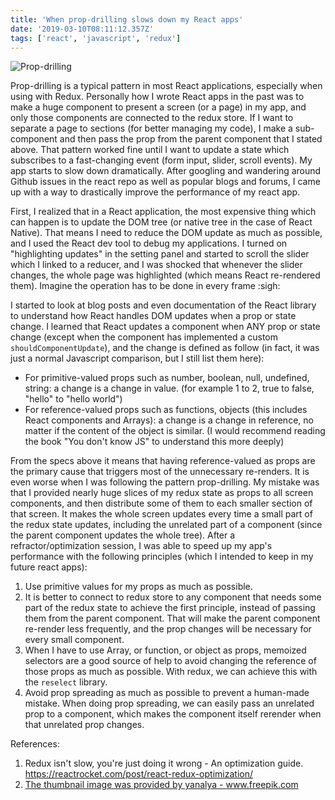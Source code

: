 ```yaml
---
title: 'When prop-drilling slows down my React apps'
date: '2019-03-10T08:11:12.357Z'
tags: ['react', 'javascript', 'redux']
---
```


![Prop-drilling](./prop-drilling.jpg)

Prop-drilling is a typical pattern in most React applications, especially when using with Redux. Personally how I wrote React apps in the past was to make a huge component to present a screen (or a page) in my app, and only those components are connected to the redux store. If I want to separate a page to sections (for better managing my code), I make a sub-component and then pass the prop from the parent component that I stated above. That pattern worked fine until I want to update a state which subscribes to a fast-changing event (form input, slider, scroll events). My app starts to slow down dramatically. After googling and wandering around Github issues in the react repo as well as popular blogs and forums, I came up with a way to drastically improve the performance of my react app.

First, I realized that in a React application, the most expensive thing which can happen is to update the DOM tree (or native tree in the case of React Native). That means I need to reduce the DOM update as much as possible, and I used the React dev tool to debug my applications. I turned on "highlighting updates" in the setting panel and started to scroll the slider which I linked to a reducer, and I was shocked that whenever the slider changes, the whole page was highlighted (which means React re-rendered them). Imagine the operation has to be done in every frame :sigh:

I started to look at blog posts and even documentation of the React library to understand how React handles DOM updates when a prop or state change. I learned that React updates a component when ANY prop or state change (except when the component has implemented a custom `shouldComponentUpdate`), and the change is defined as follow (in fact, it was just a normal Javascript comparison, but I still list them here):

- For primitive-valued props such as number, boolean, null, undefined, string: a change is a change in value. (for example 1 to 2, true to false, "hello" to "hello world")
- For reference-valued props such as functions, objects (this includes React components and Arrays): a change is a change in reference, no matter if the content of the object is similar. (I would recommend reading the book "You don't know JS" to understand this more deeply)

From the specs above it means that having reference-valued as props are the primary cause that triggers most of the unnecessary re-renders. It is even worse when I was following the pattern prop-drilling. My mistake was that I provided nearly huge slices of my redux state as props to all screen components, and then distribute some of them to each smaller section of that screen. It makes the whole screen updates every time a small part of the redux state updates, including the unrelated part of a component (since the parent component updates the whole tree). After a refractor/optimization session, I was able to speed up my app's performance with the following principles (which I intended to keep in my future react apps):

1. Use primitive values for my props as much as possible.
2. It is better to connect to redux store to any component that needs some part of the redux state to achieve the first principle, instead of passing them from the parent component. That will make the parent component re-render less frequently, and the prop changes will be necessary for every small component.
3. When I have to use Array, or function, or object as props, memoized selectors are a good source of help to avoid changing the reference of those props as much as possible. With redux, we can achieve this with the `reselect` library.
4. Avoid prop spreading as much as possible to prevent a human-made mistake. When doing prop spreading, we can easily pass an unrelated prop to a component, which makes the component itself rerender when that unrelated prop changes.

References:

1. Redux isn't slow, you're just doing it wrong - An optimization guide. https://reactrocket.com/post/react-redux-optimization/
2. <a href="https://www.freepik.com/free-photos-vectors/business">The thumbnail image was provided by yanalya - www.freepik.com</a>
